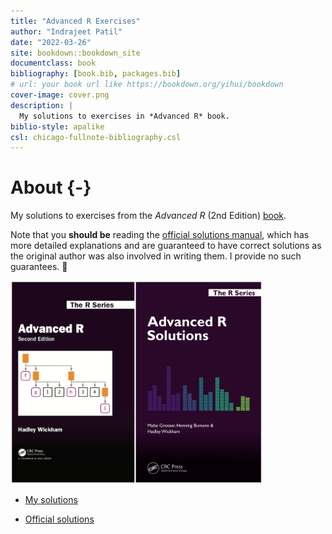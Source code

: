 ```yaml
--- 
title: "Advanced R Exercises"
author: "Indrajeet Patil"
date: "2022-03-26"
site: bookdown::bookdown_site
documentclass: book
bibliography: [book.bib, packages.bib]
# url: your book url like https://bookdown.org/yihui/bookdown
cover-image: cover.png
description: |
  My solutions to exercises in *Advanced R* book.
biblio-style: apalike
csl: chicago-fullnote-bibliography.csl
---
```


# About {-}

My solutions to exercises from the _Advanced R_ (2nd Edition) [book](https://adv-r.hadley.nz/).

Note that you **should be** reading the [official solutions manual](https://advanced-r-solutions.rbind.io/index.html), which has more detailed explanations and are guaranteed to have correct solutions as the original author was also involved in writing them. I provide no such guarantees. 😬

<img src="assets/combined.jpg" width="80%" />

- [My solutions](https://github.com/IndrajeetPatil/Advanced-R-exercises)

- [Official solutions](https://advanced-r-solutions.rbind.io/index.html)
